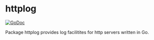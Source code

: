 # httplog

[![GoDoc](https://godoc.org/github.com/go-web/httplog?status.svg)](http://godoc.org/github.com/go-web/httplog)

Package httplog provides log facilitites for http servers written in Go.
